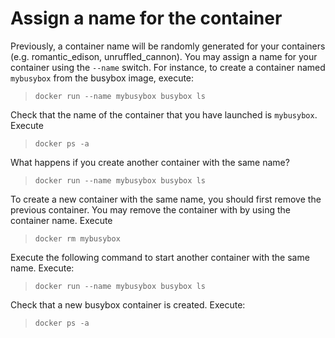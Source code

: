 # Assign a name for the container

Previously, a container name will be randomly generated for your containers (e.g. romantic_edison, unruffled_cannon). You may assign a name for your container using the `--name` switch. For instance, to create a container named  `mybusybox` from the busybox image, execute:

> `docker run --name mybusybox busybox ls`

Check that the name of the container that you have launched is `mybusybox`. Execute

> `docker ps -a`

What happens if you create another container with the same name?

> `docker run --name mybusybox busybox ls`

To create a new container with the same name, you should first remove the previous container.  You may remove  the container with by using the container name. Execute

> `docker rm mybusybox`

Execute the following command to start another container with the same name. Execute:

> `docker run --name mybusybox busybox ls`

Check that a new busybox container is created. Execute:

> `docker ps -a`

<br/>
